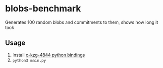 # blobs-benchmark

Generates 100 random blobs and commitments to them, shows how long it took

## Usage

1. Install [c-kzg-4844 python bindings](https://github.com/ethereum/c-kzg-4844/tree/main/bindings/python)
2. `python3 main.py`